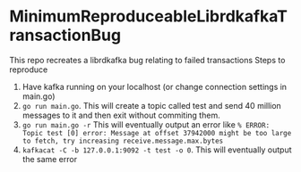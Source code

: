 # MinimumReproduceableLibrdkafkaTransactionBug
This repo recreates a librdkafka bug relating to failed transactions
Steps to reproduce

1. Have kafka running on your localhost (or change connection settings in main.go)
2. `go run main.go`. This will create a topic called test and send 40 million messages to it and then exit without commiting them.
3. `go run main.go -r` This will eventually output an error like `% ERROR: Topic test [0] error: Message at offset 37942000 might be too large to fetch, try increasing receive.message.max.bytes`
4. `kafkacat -C -b 127.0.0.1:9092 -t test -o 0`. This will eventually output the same error
